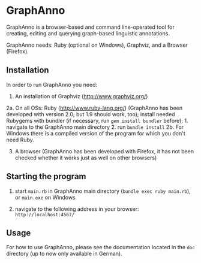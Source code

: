# GraphAnno

GraphAnno is a browser-based and command line-operated tool for creating, editing and querying graph-based linguistic annotations.

GraphAnno needs: Ruby (optional on Windows), Graphviz, and a Browser (Firefox).

## Installation

In order to run GraphAnno you need:

1. An installation of Graphviz (http://www.graphviz.org/)

2a. On all OSs:
    Ruby (http://www.ruby-lang.org/)
    (GraphAnno has been developed with version 2.0; but 1.9 should work, too);
    install needed Rubygems with bundler (if necessary, run `gem install bundler` before):
    1. navigate to the GraphAnno main directory
    2. run `bundle install`
2b. For Windows there is a compiled version of the program for which you don't need Ruby.

3. A browser (GraphAnno has been developed with Firefox, it has not been checked whether it works just as well on other browsers)


## Starting the program

1. start `main.rb` in GraphAnno main directory (`bundle exec ruby main.rb`), or `main.exe` on Windows

2. navigate to the following address in your browser: `http://localhost:4567/`


## Usage

For how to use GraphAnno, please see the documentation located in the `doc` directory (up to now only available in German).